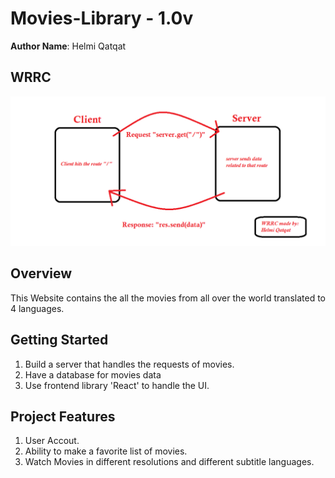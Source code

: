 # Movies-Library - 1.0v

**Author Name**: Helmi Qatqat

## WRRC

![image](./images/WRRC.png)

## Overview

This Website contains the all the movies from all over the world translated to 4 languages.

## Getting Started
<!-- What are the steps that a user must take in order to build this app on their own machine and get it running? -->
1. Build a server that handles the requests of movies.
2. Have a database for movies data
3. Use frontend library 'React' to handle the UI.

## Project Features
<!-- What are the features included in you app -->
1. User Accout.
2. Ability to make a favorite list of movies.
3. Watch Movies in different resolutions and different subtitle languages.
